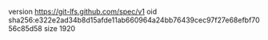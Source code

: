 version https://git-lfs.github.com/spec/v1
oid sha256:e322e2ad34b8d15afde11ab660964a24bb76439cec97f27e68efbf7056c85d58
size 1920
